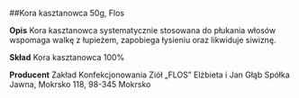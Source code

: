 ##Kora kasztanowca 50g, Flos

**Opis** Kora kasztanowca systematycznie stosowana do płukania włosów wspomaga walkę z łupieżem, zapobiega łysieniu oraz likwiduje siwiznę.

**Skład** Kora kasztanowca 100%

**Producent** Zakład Konfekcjonowania Ziół „FLOS” Elżbieta i Jan Głąb Spółka Jawna, Mokrsko 118, 98-345 Mokrsko
